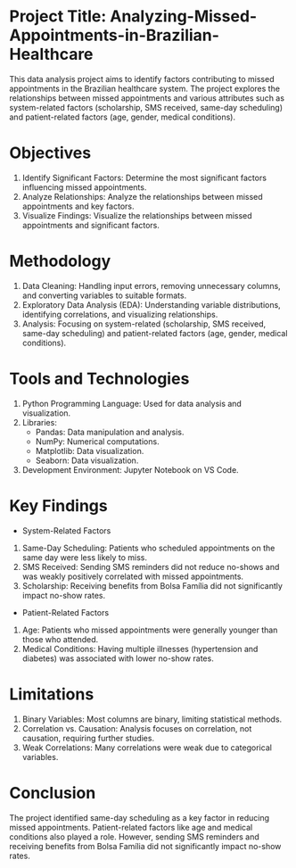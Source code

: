 #  Project Title: Analyzing-Missed-Appointments-in-Brazilian-Healthcare

This data analysis project aims to identify factors contributing to missed appointments in the Brazilian healthcare system. The project explores the relationships between missed appointments and various attributes such as system-related factors (scholarship, SMS received, same-day scheduling) and patient-related factors (age, gender, medical conditions).

# Objectives
1. Identify Significant Factors: Determine the most significant factors influencing missed appointments.
2. Analyze Relationships: Analyze the relationships between missed appointments and key factors.
3. Visualize Findings: Visualize the relationships between missed appointments and significant factors.

# Methodology
1. Data Cleaning: Handling input errors, removing unnecessary columns, and converting variables to suitable formats.
2. Exploratory Data Analysis (EDA): Understanding variable distributions, identifying correlations, and visualizing relationships.
3. Analysis: Focusing on system-related (scholarship, SMS received, same-day scheduling) and patient-related factors (age, gender, medical conditions).

# Tools and Technologies
1. Python Programming Language: Used for data analysis and visualization.
2. Libraries:
    - Pandas: Data manipulation and analysis.
    - NumPy: Numerical computations.
    - Matplotlib: Data visualization.
    - Seaborn: Data visualization.
3. Development Environment: Jupyter Notebook on VS Code.

# Key Findings
* System-Related Factors
1. Same-Day Scheduling: Patients who scheduled appointments on the same day were less likely to miss.
2. SMS Received: Sending SMS reminders did not reduce no-shows and was weakly positively correlated with missed appointments.
3. Scholarship: Receiving benefits from Bolsa Família did not significantly impact no-show rates.

* Patient-Related Factors
1. Age: Patients who missed appointments were generally younger than those who attended.
2. Medical Conditions: Having multiple illnesses (hypertension and diabetes) was associated with lower no-show rates.

# Limitations
1. Binary Variables: Most columns are binary, limiting statistical methods.
2. Correlation vs. Causation: Analysis focuses on correlation, not causation, requiring further studies.
3. Weak Correlations: Many correlations were weak due to categorical variables.

# Conclusion
The project identified same-day scheduling as a key factor in reducing missed appointments. Patient-related factors like age and medical conditions also played a role. However, sending SMS reminders and receiving benefits from Bolsa Família did not significantly impact no-show rates.
